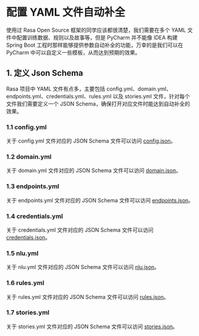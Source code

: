 # 配置 YAML 文件自动补全

<show-structure depth="3"/>

使用过 Rasa Open Source 框架的同学应该都很清楚，我们需要在多个 YAML 文件中配置训练数据、规则以及故事等，但是 PyCharm 并不能像 IDEA 构建 Spring Boot 工程时那样能够提供参数自动补全的功能，万幸的是我们可以在 PyCharm 中可以自定义一些模板，从而达到预期的效果。

## 1. 定义 Json Schema

Rasa 项目中 YAML 文件有点多，主要包括 config.yml、domain.yml、endpoints.yml、credentials.yml、rules.yml 以及 stories.yml 文件，针对每个文件我们需要定义一个 JSON Schema，确保打开对应文件时能达到自动补全的效果。

### 1.1 config.yml

关于 config.yml 文件对应的 JSON Schema 文件可以访问 [config.json](https://github.com/mingminyu/python-config-file-auto-complete/rasa-open-source/config.json)。


### 1.2 domain.yml

关于 domain.yml 文件对应的 JSON Schema 文件可以访问 [domain.json](https://github.com/mingminyu/python-config-file-auto-complete/rasa-open-source/domain.json)。

### 1.3 endpoints.yml

关于 endpoints.yml 文件对应的 JSON Schema 文件可以访问 [endpoints.json](https://github.com/mingminyu/python-config-file-auto-complete/rasa-open-source/endpoints.json)。

### 1.4 credentials.yml

关于 credentials.yml 文件对应的 JSON Schema 文件可以访问 [credentials.json](https://github.com/mingminyu/python-config-file-auto-complete/rasa-open-source/credentials.json)。

### 1.5 nlu.yml

关于 nlu.yml 文件对应的 JSON Schema 文件可以访问 [nlu.json](https://github.com/mingminyu/python-config-file-auto-complete/rasa-open-source/nlu.json)。

### 1.6 rules.yml

关于 rules.yml 文件对应的 JSON Schema 文件可以访问 [rules.json](https://github.com/mingminyu/python-config-file-auto-complete/rasa-open-source/rules.json)。

### 1.7 stories.yml

关于 stories.yml 文件对应的 JSON Schema 文件可以访问 [stories.json](https://github.com/mingminyu/python-config-file-auto-complete/rasa-open-source/stories.json)。
